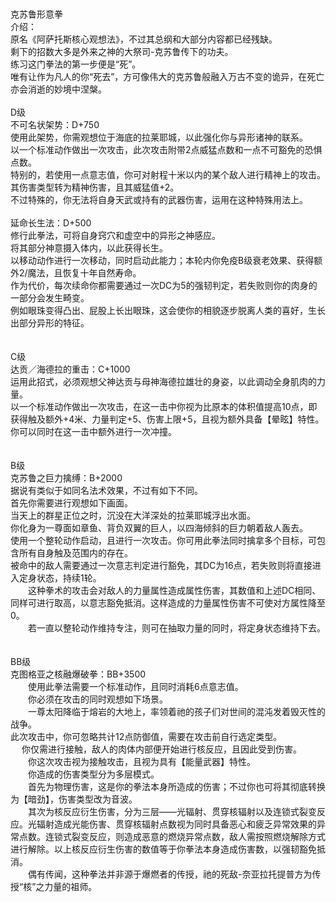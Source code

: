 <title>克苏鲁形意拳</title>
<meta name="GENERATOR" content="WinCHM">
<meta http-equiv="Content-Type" content="text/html; charset=gb2312">
<br>
<br>克苏鲁形意拳
<br>介绍：
<br>    原名《阿萨托斯核心观想法》，不过其总纲和大部分内容都已经残缺。
<br>    剩下的招数大多是外来之神的大祭司-克苏鲁传下的功夫。
<br>    练习这门拳法的第一步便是“死”。
<br>    唯有让作为凡人的你“死去”，方可像伟大的克苏鲁般融入万古不变的诡异，在死亡亦会消逝的妙境中涅槃。
<br>
<br>D级
<br>不可名状架势：D+750
<br>    使用此架势，你需观想位于海底的拉莱耶城，以此强化你与异形诸神的联系。
<br>    以一个标准动作做出一次攻击，此次攻击附带2点威猛点数和一点不可豁免的恐惧点数。
<br>    特别的，若使用一点意志值，你可对射程十米以内的某个敌人进行精神上的攻击。其伤害类型转为精神伤害，且其威猛值+2。
<br>    不过特殊的，你无法将自身天武或持有的武器伤害，运用在这种特殊用法上。
<br>
<br>延命长生法：D+500
<br>    修行此拳法，可将自身窍穴和虚空中的异形之神感应。
<br>    将其部分神意摄入体内，以此获得长生。
<br>    以移动动作进行一次移动，同时启动此能力；本轮内你免疫B级衰老效果、获得额外2/魔法，且恢复十年自然寿命。
<br>    作为代价，每次续命你都需要通过一次DC为5的强韧判定，若失败则你的肉身的一部分会发生畸变。
<br>    例如眼珠变得凸出、屁股上长出眼珠，这会使你的相貌逐步脱离人类的喜好，生长出部分异形的特征。
<br>
<br>
<br>C级
<br>达贡／海德拉的重击：C+1000
<br>    运用此招式，必须观想父神达贡与母神海德拉雄壮的身姿，以此调动全身肌肉的力量。
<br>    以一个标准动作做出一次攻击，在这一击中你视为比原本的体积值提高10点，即获得触及额外+4米、力量判定+5、伤害上限+5，且视为额外具备【晕眩】特性。你可以同时在这一击中额外进行一次冲撞。
<br>
<br>
<br>B级
<br>克苏鲁之巨力擒缚：B+2000
<br>    据说有类似于如同名法术效果，不过有如下不同。
<br>    首先你需要进行观想如下画面。
<br>    当天上的群星正位之时，沉没在大洋深处的拉莱耶城浮出水面。
<br>    你化身为一尊面如章鱼、背负双翼的巨人，以四海倾斜的巨力朝着敌人轰去。
<br>    使用一个整轮动作启动，且进行一次攻击。你可用此拳法同时擒拿多个目标，可包含所有自身触及范围内的存在。
<br>    被命中的敌人需要通过一次意志判定进行豁免，其DC为16点，若失败则将直接进入定身状态，持续1轮。
<br>　　这种拳术的攻击会对敌人的力量属性造成属性伤害，其数值和上述DC相同、同样可进行取高，以意志豁免抵消。这样造成的力量属性伤害不可使对方属性降至0。
<br>　　若一直以整轮动作维持专注，则可在抽取力量的同时，将定身状态维持下去。
<br>
<br>
<br>BB级
<br>克图格亚之核融爆破拳：BB+3500
<br>　　使用此拳法需要一个标准动作，且同时消耗6点意志值。
<br>　　你必须在攻击的同时观想如下场景。
<br>　　一尊太阳降临于熔岩的大地上，率领着祂的孩子们对世间的混沌发着毁灭性的战争。
<br>    此次攻击中，你可忽略共计12点防御值，需要在攻击前自行选定类型。
<br>　  你仅需进行接触，敌人的肉体内部便开始进行核反应，且因此受到伤害。
<br>　　你这次攻击视为接触攻击，且视为具有【能量武器】特性。
<br>　　你造成的伤害类型分为多层模式。
<br>　　首先为物理伤害，这是你的拳法本身所造成的伤害；不过你也可将其彻底转换为【暗劲】，伤害类型改为音波。
<br>　　其次为核反应衍生伤害，分为三层——光辐射、贯穿核辐射以及连锁式裂变反应。光辐射造成光能伤害、贯穿核辐射点数视为同时具备恶心和疲乏异常效果的异常点数。连锁式裂变反应，则造成恶意的燃烧异常点数，敌人需按照燃烧解除方式进行解除。以上核反应衍生伤害的数值等于你拳法本身造成伤害数，以强韧豁免抵消。
<br>　　偶有传闻，这种拳法并非源于爆燃者的传授，祂的死敌-奈亚拉托提普方为传授“核”之力量的祖师。
<br>